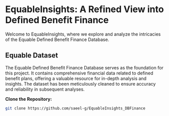 # EquableInsights: A Refined View into Defined Benefit Finance

Welcome to EquableInsights, where we explore and analyze the intricacies of the Equable Defined Benefit Finance Database.

## Equable Dataset

The Equable Defined Benefit Finance Database serves as the foundation for this project. It contains comprehensive financial data related to defined benefit plans, offering a valuable resource for in-depth analysis and insights.
The dataset has been meticulously cleaned to ensure accuracy and reliability in subsequent analyses.

**Clone the Repository:**
   ```bash
   git clone https://github.com/saeel-g/EquableInsights_DBFinance
